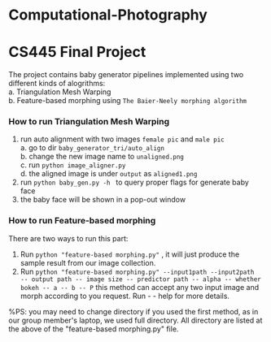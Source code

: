 # Computational-Photography

# CS445 Final Project

The project contains baby generator pipelines implemented using two different kinds of alogrithms:   
a. Triangulation Mesh Warping  
b. Feature-based morphing using `The Baier-Neely morphing algorithm`

### How to run Triangulation Mesh Warping  
1. run auto alignment with two images `female pic` and `male pic`  
   a. go to dir `baby_generator_tri/auto_align`  
   b. change the new image name to `unaligned.png`  
   c. run `python image_aligner.py`  
   d. the aligned image is under `output` as `aligned1.png`   
2. run `python baby_gen.py -h ` to query proper flags for generate baby face    
3. the baby face will be shown in a pop-out window  

### How to run Feature-based morphing 
There are two ways to run this part:
1. Run `python "feature-based morphing.py"` , it will just produce the sample result from our image collection. 
2. Run `python "feature-based morphing.py" --input1path --input2path  -- output path -- image size -- predictor path -- alpha -- whether bokeh -- a -- b -- P` this method can accept any two input image and morph according to you request. Run - - help for more details.

%PS: you may need to change directory if you used the first method, as in our group member's laptop, we used full directory. All directory are listed at the above of the "feature-based morphing.py" file.
